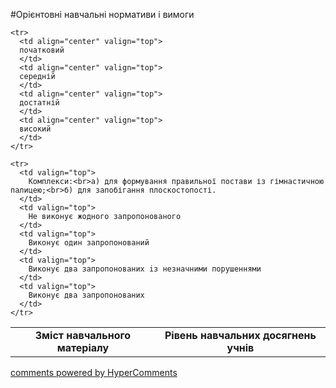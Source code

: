 <div id="hypercomments_widget" class="js-hypercomments-widget invisible"></div>

#Орієнтовні навчальні нормативи і вимоги

<table>
  <body>
    <tr>
      <td align="center" rowspan="2">
        <b>Зміст навчального матеріалу</b>
      </td>
      <td align="center" valign="top" colspan="4">
        <b>Рівень навчальних  досягнень учнів</b>
      </td>
    </tr>

    <tr>
      <td align="center" valign="top">
      початковий
      </td>
      <td align="center" valign="top">
      середній
      </td>
      <td align="center" valign="top">
      достатній
      </td>
      <td align="center" valign="top">
      високий
      </td>
    </tr>

    <tr>
      <td valign="top">
        Комплекси:<br>а) для формування правильної постави із гімнастичною палицею;<br>б) для запобігання плоскостопості.
      </td>
      <td valign="top">
        Не виконує жодного запропонованого
      </td>
      <td valign="top">
        Виконує один запропонований
      </td>
      <td valign="top">
        Виконує два запропонованих iз незначними порушеннями
      </td>
      <td valign="top">
        Виконує два запропонованих
      </td>
    </tr>

  </body>
</table>


<div class="js-hypercomments-container">
    <a href="http://hypercomments.com" class="hc-link" title="comments widget">comments powered by HyperComments</a>
</div>